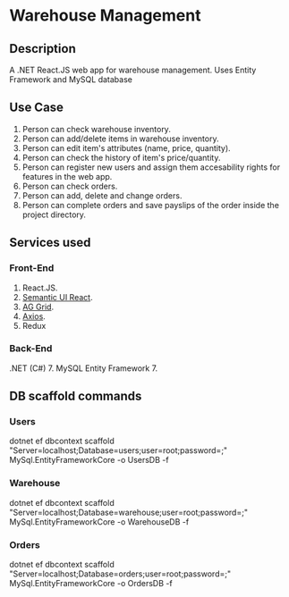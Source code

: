 # Warehouse Management

## Description
A .NET React.JS web app for warehouse management. Uses Entity Framework and MySQL database

## Use Case
1. Person can check warehouse inventory.
2. Person can add/delete items in warehouse inventory.
3. Person can edit item's attributes (name, price, quantity).
4. Person can check the history of item's price/quantity.
5. Person can register new users and assign them accesability rights for features in the web app.
6. Person can check orders.
7. Person can add, delete and change orders.
8. Person can complete orders and save payslips of the order inside the project directory.

## Services used
### Front-End
1. React.JS.
2. [Semantic UI React](https://react.semantic-ui.com/).
3. [AG Grid](https://www.ag-grid.com/react-data-grid/getting-started/).
4. [Axios](https://www.npmjs.com/package/react-axios).
5. Redux
### Back-End
.NET (C#) 7.
MySQL Entity Framework 7.

## DB scaffold commands
### Users
dotnet ef dbcontext scaffold "Server=localhost;Database=users;user=root;password=;" MySql.EntityFrameworkCore -o UsersDB -f
### Warehouse
dotnet ef dbcontext scaffold "Server=localhost;Database=warehouse;user=root;password=;" MySql.EntityFrameworkCore -o WarehouseDB -f
### Orders
dotnet ef dbcontext scaffold "Server=localhost;Database=orders;user=root;password=;" MySql.EntityFrameworkCore -o OrdersDB -f